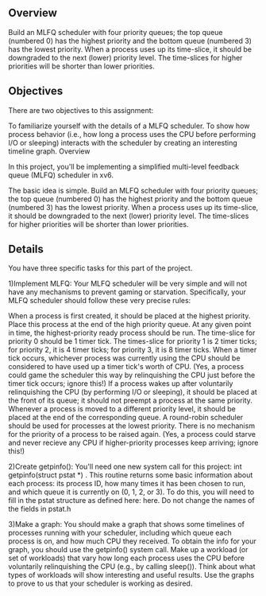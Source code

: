 Overview
----------------------
Build an MLFQ scheduler with four priority queues; the top queue (numbered 0) has the highest priority and the bottom queue (numbered 3) has the lowest priority. When a process uses up its time-slice, it should be downgraded to the next (lower) priority level. The time-slices for higher priorities will be shorter than lower priorities.


Objectives
----------------
There are two objectives to this assignment:

To familiarize yourself with the details of a MLFQ scheduler.
To show how process behavior (i.e., how long a process uses the CPU before performing I/O or sleeping) interacts with the scheduler by creating an interesting timeline graph.
Overview

In this project, you'll be implementing a simplified multi-level feedback queue (MLFQ) scheduler in xv6.

The basic idea is simple. Build an MLFQ scheduler with four priority queues; the top queue (numbered 0) has the highest priority and the bottom queue (numbered 3) has the lowest priority. When a process uses up its time-slice, it should be downgraded to the next (lower) priority level. The time-slices for higher priorities will be shorter than lower priorities.

Details
---------------
You have three specific tasks for this part of the project.

1)Implement MLFQ: Your MLFQ scheduler will be very simple and will not have any mechanisms to prevent gaming or starvation. Specifically, your MLFQ scheduler should follow these very precise rules:

When a process is first created, it should be placed at the highest priority. Place this process at the end of the high priority queue.
At any given point in time, the highest-priority ready process should be run.
The time-slice for priority 0 should be 1 timer tick. The times-slice for priority 1 is 2 timer ticks; for priority 2, it is 4 timer ticks; for priority 3, it is 8 timer ticks.
When a timer tick occurs, whichever process was currently using the CPU should be considered to have used up a timer tick's worth of CPU. (Yes, a process could game the scheduler this way by relinquishing the CPU just before the timer tick occurs; ignore this!)
If a process wakes up after voluntarily relinquishing the CPU (by performing I/O or sleeping), it should be placed at the front of its queue; it should not preempt a process at the same priority.
Whenever a process is moved to a different priority level, it should be placed at the end of the corresponding queue.
A round-robin scheduler should be used for processes at the lowest priority.
There is no mechanism for the priority of a process to be raised again. (Yes, a process could starve and never recieve any CPU if higher-priority processes keep arriving; ignore this!)

2)Create getpinfo(): You'll need one new system call for this project: int getpinfo(struct pstat *) . This routine returns some basic information about each process: its process ID, how many times it has been chosen to run, and which queue it is currently on (0, 1, 2, or 3). To do this, you will need to fill in the pstat structure as defined here: here. Do not change the names of the fields in pstat.h

3)Make a graph: You should make a graph that shows some timelines of processes running with your scheduler, including which queue each process is on, and how much CPU they received. To obtain the info for your graph, you should use the getpinfo() system call. Make up a workload (or set of workloads) that vary how long each process uses the CPU before voluntarily relinquishing the CPU (e.g., by calling sleep()). Think about what types of workloads will show interesting and useful results. Use the graphs to prove to us that your scheduler is working as desired.

